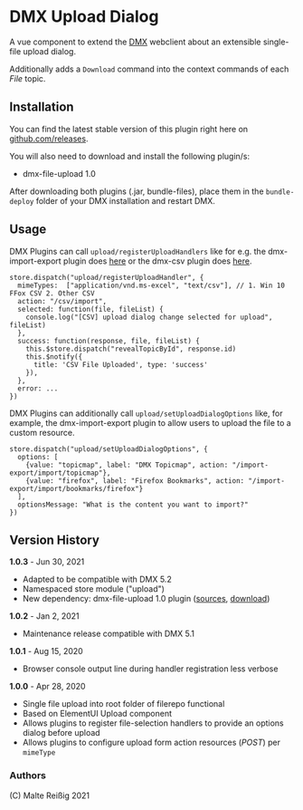 
# DMX Upload Dialog

A vue component to extend the [DMX](https://git.dmx.systems/dmx-platform/dmx-platform) webclient about an extensible single-file upload dialog.

Additionally adds a `Download` command into the context commands of each _File_ topic.

## Installation

You can find the latest stable version of this plugin right here on [github.com/releases](https://github.com/mukil/dmx-upload-dialog/releases).

You will also need to download and install the following plugin/s:

- dmx-file-upload 1.0

After downloading both plugins (.jar, bundle-files), place them in the `bundle-deploy` folder of your DMX installation and restart DMX.

## Usage

DMX Plugins can call `upload/registerUploadHandlers` like for e.g. the dmx-import-export plugin does [here](https://git.dmx.systems/dmx-plugins/dmx-import-export/-/blob/master/src/main/js/plugin.js#L6) or the dmx-csv plugin does [here](https://github.com/mukil/dmx-csv/blob/master/src/main/js/plugin.js).

```
store.dispatch("upload/registerUploadHandler", {
  mimeTypes:  ["application/vnd.ms-excel", "text/csv"], // 1. Win 10 FFox CSV 2. Other CSV
  action: "/csv/import",
  selected: function(file, fileList) {
    console.log("[CSV] upload dialog change selected for upload", fileList)
  },
  success: function(response, file, fileList) {
    this.$store.dispatch("revealTopicById", response.id)
    this.$notify({
      title: 'CSV File Uploaded', type: 'success'
    }),
  },
  error: ...
})
```

DMX Plugins can additionally call `upload/setUploadDialogOptions` like, for example, the dmx-import-export plugin to allow users to upload the file to a custom resource.

```
store.dispatch("upload/setUploadDialogOptions", {
  options: [
    {value: "topicmap", label: "DMX Topicmap", action: "/import-export/import/topicmap"},
    {value: "firefox", label: "Firefox Bookmarks", action: "/import-export/import/bookmarks/firefox"}
  ],
  optionsMessage: "What is the content you want to import?"
})
```

## Version History

**1.0.3** - Jun 30, 2021

* Adapted to be compatible with DMX 5.2
* Namespaced store module ("upload")
* New dependency: dmx-file-upload 1.0 plugin ([sources](https://git.dmx.systems/dmx-plugins/dmx-file-upload), [download](https://download.dmx.systems/ci/dmx-file-upload/))

**1.0.2** - Jan 2, 2021

* Maintenance release compatible with DMX 5.1

**1.0.1** - Aug 15, 2020

* Browser console output line during handler registration less verbose

**1.0.0** - Apr 28, 2020

* Single file upload into root folder of filerepo functional
* Based on ElementUI Upload component
* Allows plugins to register file-selection handlers to provide an options dialog before upload
* Allows plugins to configure upload form action resources (_POST_) per `mimeType`

### Authors

(C) Malte Reißig 2021
